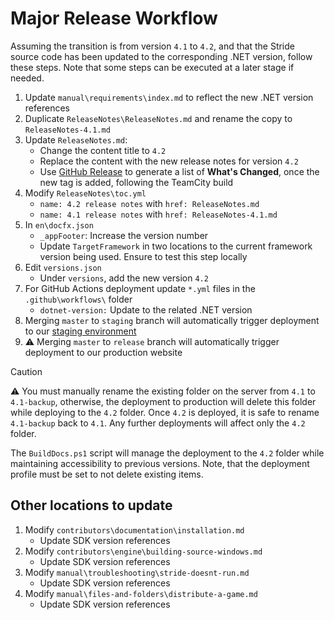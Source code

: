 # Major Release Workflow

Assuming the transition is from version `4.1` to `4.2`, and that the Stride source code has been updated to the corresponding .NET version, follow these steps. Note that some steps can be executed at a later stage if needed.

1. Update `manual\requirements\index.md` to reflect the new .NET version references
1. Duplicate `ReleaseNotes\ReleaseNotes.md` and rename the copy to `ReleaseNotes-4.1.md`
1. Update `ReleaseNotes.md`:
   - Change the content title to `4.2`
   - Replace the content with the new release notes for version `4.2`
   - Use [GitHub Release](https://github.com/stride3d/stride/releases) to generate a list of **What's Changed**, once the new tag is added, following the TeamCity build
1. Modify `ReleaseNotes\toc.yml`
   - `name: 4.2 release notes` with `href: ReleaseNotes.md`
   - `name: 4.1 release notes` with `href: ReleaseNotes-4.1.md`
1. In `en\docfx.json`
   - `_appFooter`: Increase the version number
   - Update `TargetFramework` in two locations to the current framework version being used. Ensure to test this step locally
1. Edit `versions.json`
   - Under `versions`, add the new version `4.2`
1. For GitHub Actions deployment update `*.yml` files in the `.github\workflows\` folder
   - `dotnet-version:` Update to the related .NET version
1. Merging `master` to `staging` branch will automatically trigger deployment to our [staging environment](https://stride-doc-staging.azurewebsites.net/latest/en/)
1. ⚠️ Merging `master` to `release` branch will automatically trigger deployment to our production website

> [!CAUTION]
> ⚠️ You must manually rename the existing folder on the server from `4.1` to `4.1-backup`, otherwise, the deployment to production will delete this folder while deploying to the `4.2` folder. Once `4.2` is deployed, it is safe to rename `4.1-backup` back to `4.1`. Any further deployments will affect only the `4.2` folder.

The `BuildDocs.ps1` script will manage the deployment to the `4.2` folder while maintaining accessibility to previous versions. Note, that the deployment profile must be set to not delete existing items.

## Other locations to update

1. Modify `contributors\documentation\installation.md`
   - Update SDK version references
1. Modify `contributors\engine\building-source-windows.md`
   - Update SDK version references
1. Modify `manual\troubleshooting\stride-doesnt-run.md`
   - Update SDK version references
1. Modify `manual\files-and-folders\distribute-a-game.md`
   - Update SDK version references
